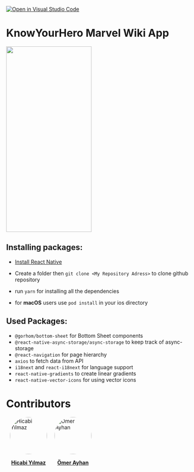 [![Open in Visual Studio Code](https://classroom.github.com/assets/open-in-vscode-f059dc9a6f8d3a56e377f745f24479a46679e63a5d9fe6f495e02850cd0d8118.svg)](https://classroom.github.com/online_ide?assignment_repo_id=6610023&assignment_repo_type=AssignmentRepo)

# KnowYourHero Marvel Wiki App

<img src="./src/images/showcase.gif" width="230px" height="500px" alt=""/>

## Installing packages:

- [Install React Native](https://reactnative.dev/docs/environment-setup)

- Create a folder then `git clone <My Repository Adress>` to clone github repository

- run `yarn` for installing all the dependencies

- for **macOS** users use `pod install` in your ios directory

## Used Packages:

- `@gorhom/bottom-sheet` for Bottom Sheet components
- `@react-native-async-storage/async-storage` to keep track of async-storage
- `@react-navigation` for page hierarchy
- `axios` to fetch data from API
- `i18next` and `react-i18next` for language support
- `react-native-gradients` to create linear gradients
- `react-native-vector-icons` for using vector icons

# Contributors

<div style="display:flex;flex-direction:row" >
<div style="width:100px;margin:0 10px;" >
<a href="https://github.com/hcbylmz">
<div>
<img src="https://avatars.githubusercontent.com/u/45284106?v=4" width="100px;" style="border-radius:50px" alt="Hicabi Yılmaz"/><p><center><b>Hicabi Yılmaz
</b></center></p>
</div>
</a>
</div>
<div style="width:100px;margin:0 10px;" >
<a href="https://github.com/omer-ayhan">
<div>
<img src="https://avatars.githubusercontent.com/u/32736625?v=4" width="100px;" style="border-radius:50px" alt="Ömer Ayhan"/><p><center><b>Ömer Ayhan
</b></center></p>
</div>
</a>
</div>
</div>
